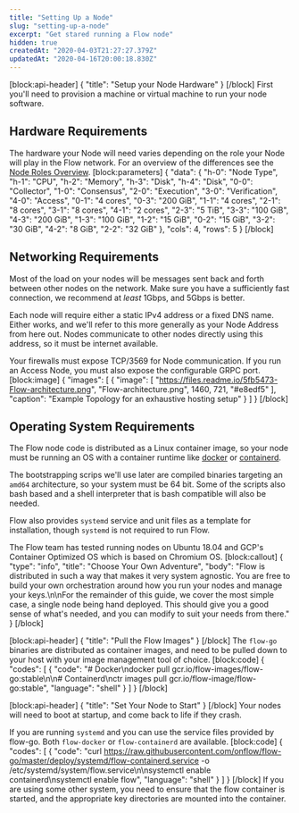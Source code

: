 ```yaml
---
title: "Setting Up a Node"
slug: "setting-up-a-node"
excerpt: "Get stared running a Flow node"
hidden: true
createdAt: "2020-04-03T21:27:27.379Z"
updatedAt: "2020-04-16T20:00:18.830Z"
---
```

[block:api-header]
{
  "title": "Setup your Node Hardware"
}
[/block]
First you'll need to provision a machine or virtual machine to run your node software. 

## Hardware Requirements
The hardware your Node will need varies depending on the role your Node will play in the Flow network. For an overview of the differences see the [Node Roles Overview](doc:node-roles).
[block:parameters]
{
  "data": {
    "h-0": "Node Type",
    "h-1": "CPU",
    "h-2": "Memory",
    "h-3": "Disk",
    "h-4": "Disk",
    "0-0": "Collector",
    "1-0": "Consensus",
    "2-0": "Execution",
    "3-0": "Verification",
    "4-0": "Access",
    "0-1": "4 cores",
    "0-3": "200 GiB",
    "1-1": "4 cores",
    "2-1": "8 cores",
    "3-1": "8 cores",
    "4-1": "2 cores",
    "2-3": "5 TiB",
    "3-3": "100 GiB",
    "4-3": "200 GiB",
    "1-3": "100 GiB",
    "1-2": "15 GiB",
    "0-2": "15 GiB",
    "3-2": "30 GiB",
    "4-2": "8 GiB",
    "2-2": "32 GiB"
  },
  "cols": 4,
  "rows": 5
}
[/block]
## Networking Requirements
Most of the load on your nodes will be messages sent back and forth between other nodes on the network. Make sure you have a sufficiently fast connection, we recommend at _least_ 1Gbps, and 5Gbps is better.

Each node will require either a static IPv4 address or a fixed DNS name. Either works, and we'll refer to this more generally as your Node Address from here out. Nodes communicate to other nodes directly using this address, so it must be internet available.

Your firewalls must expose TCP/3569 for Node communication. If you run an Access Node, you must also expose the configurable GRPC port.
[block:image]
{
  "images": [
    {
      "image": [
        "https://files.readme.io/5fb5473-Flow-architecture.png",
        "Flow-architecture.png",
        1460,
        721,
        "#e8edf5"
      ],
      "caption": "Example Topology for an exhaustive hosting setup"
    }
  ]
}
[/block]
## Operating System Requirements
The Flow node code is distributed as a Linux container image, so your node must be running an OS with a container runtime like [docker](https://docker.com) or [containerd](https://containerd.io). 

The bootstrapping scrips we'll use later are compiled binaries targeting an `amd64` architecture, so your system must be 64 bit.  Some of the scripts also bash based and a shell interpreter that is bash compatible will also be needed.

Flow also provides `systemd` service and unit files as a template for installation, though `systemd` is not required to run Flow.

The Flow team has tested running nodes on Ubuntu 18.04 and GCP's Container Optimized OS which is based on Chromium OS.
[block:callout]
{
  "type": "info",
  "title": "Choose Your Own Adventure",
  "body": "Flow is distributed in such a way that makes it very system agnostic. You are free to build your own orchestration around how you run your nodes and manage your keys.\n\nFor the remainder of this guide, we cover the most simple case, a single node being hand deployed. This should give you a good sense of what's needed, and you can modify to suit your needs from there."
}
[/block]

[block:api-header]
{
  "title": "Pull the Flow Images"
}
[/block]
The `flow-go` binaries are distributed as container images, and need to be pulled down to your host with your image management tool of choice.
[block:code]
{
  "codes": [
    {
      "code": "# Docker\ndocker pull gcr.io/flow-images/flow-go:stable\n\n# Containerd\nctr images pull gcr.io/flow-image/flow-go:stable",
      "language": "shell"
    }
  ]
}
[/block]

[block:api-header]
{
  "title": "Set Your Node to Start"
}
[/block]
Your nodes will need to boot at startup, and come back to life if they crash.

If you are running `systemd` and you can use the service files provided by flow-go. Both `flow-docker` or `flow-containerd` are available.
[block:code]
{
  "codes": [
    {
      "code": "curl https://raw.githubusercontent.com/onflow/flow-go/master/deploy/systemd/flow-containerd.service -o /etc/systemd/system/flow.service\n\nsystemctl enable containerd\nsystemctl enable flow",
      "language": "shell"
    }
  ]
}
[/block]
If you are using some other system, you need to ensure that the flow container is started, and the appropriate key directories are mounted into the container.
